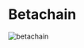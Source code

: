 # Betachain



![betachain](https://user-images.githubusercontent.com/9091157/37254427-1fca246a-2514-11e8-9dd2-222ccddcc70b.png)
